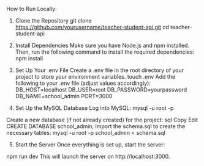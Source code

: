 How to Run Locally:
1. Clone the Repository
git clone https://github.com/yourusername/teacher-student-api.git
cd teacher-student-api

2. Install Dependencies
Make sure you have Node.js and npm installed. Then, run the following command to install the required dependencies:
npm install

3. Set Up Your .env File
Create a .env file in the root directory of your project to store your environment variables.
touch .env
Add the following to your .env file (adjust values accordingly):
DB_HOST=localhost
DB_USER=root
DB_PASSWORD=yourpassword
DB_NAME=school_admin
PORT=3000

4. Set Up the MySQL Database
Log into MySQL:
mysql -u root -p

Create a new database (if not already created) for the project:
sql
Copy
Edit
CREATE DATABASE school_admin;
Import the schema.sql to create the necessary tables:
mysql -u root -p school_admin < schema.sql

5. Start the Server
Once everything is set up, start the server:

npm run dev
This will launch the server on http://localhost:3000.